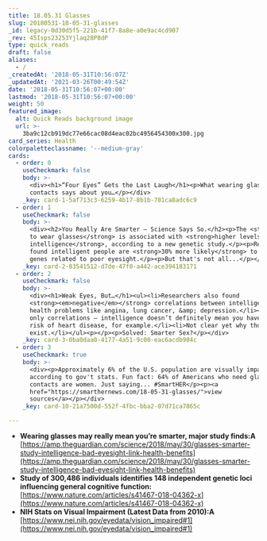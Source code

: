 ```yaml
---
title: 18.05.31 Glasses
slug: 20180531-18-05-31-glasses
_id: legacy-0d30d5f5-221b-41f7-8a8e-a0e9ac4cd907
_rev: 45Isps23253Yjlaq28P8dP
type: quick_reads
draft: false
aliases:
  - /
_createdAt: '2018-05-31T10:56:07Z'
_updatedAt: '2021-03-26T00:49:54Z'
date: '2018-05-31T10:56:07+00:00'
lastmod: '2018-05-31T10:56:07+00:00'
weight: 50
featured_image:
  alt: Quick Reads background image
  url: >-
    3ba9c12cb919dc77e66cac08d4eac02bc4956454300x300.jpg
card_series: Health
colorpaletteclassname: '--medium-gray'
cards:
  - order: 0
    useCheckmark: false
    body: >-
      <div><h1>“Four Eyes” Gets the Last Laugh</h1><p>What wearing glasses or
      contacts says about you…</p></div>
    _key: card-1-5af713c3-6259-4b17-8b1b-781ca8adc6c9
  - order: 1
    useCheckmark: false
    body: >-
      <div><h2>You Really Are Smarter – Science Says So.</h2><p>The <strong>need
      to wear glasses</strong> is associated with <strong>higher levels of
      intelligence</strong>, according to a new genetic study.</p><p>Researchers
      found intelligent people are <strong>30% more likely</strong> to have
      genes related to poor eyesight.</p><p>But that's not all...</p></div>
    _key: card-2-83541512-d7de-47f0-a442-ace394183171
  - order: 2
    useCheckmark: false
    body: >-
      <div><h1>Weak Eyes, But…</h1><ul><li>Researchers also found
      <strong><em>negative</em></strong> correlations between intelligence &amp;
      health problems like angina, lung cancer, &amp; depression.</li><li>But
      only correlations – intelligence doesn’t definitely mean you have lower
      risk of heart disease, for example.</li><li>Not clear yet why those links
      exist.</li></ul><p></p><p>Solved: Smarter Sex?</p></div>
    _key: card-3-0ba0daa0-4177-4a51-9c00-eac6acdb904c
  - order: 3
    useCheckmark: true
    body: >-
      <div><p>Approximately 6% of the U.S. population are visually impaired,
      according to gov't stats. Fun fact: 64% of Americans who need glasses or
      contacts are women. Just saying... #SmartHER</p><p><a
      href="https://smarthernews.com/18-05-31-glasses/">view
      sources</a></p></div>
    _key: card-10-21a7500d-552f-4fbc-bba2-07d71ca7865c

---
```

* **Wearing glasses may really mean you’re smarter, major study finds:A**  
[https://amp.theguardian.com/science/2018/may/30/glasses-smarter-study-intelligence-bad-eyesight-link-health-benefits](https://amp.theguardian.com/science/2018/may/30/glasses-smarter-study-intelligence-bad-eyesight-link-health-benefits)
* **Study of 300,486 individuals identifies 148 independent genetic loci influencing general cognitive function:**  
[https://www.nature.com/articles/s41467-018-04362-x](https://www.nature.com/articles/s41467-018-04362-x)
* **NIH Stats on Visual Impairment (Latest Data from 2010):A** [https://www.nei.nih.gov/eyedata/vision_impaired#1](https://www.nei.nih.gov/eyedata/vision_impaired#1)